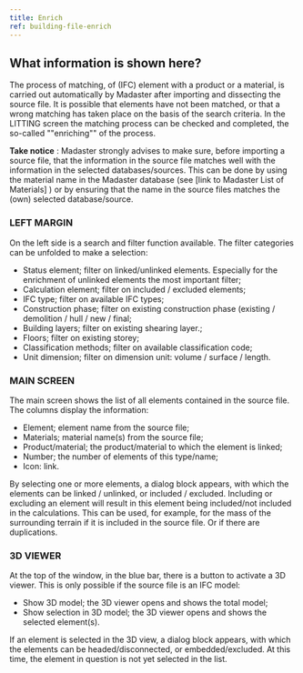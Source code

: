 ```yaml
---
title: Enrich
ref: building-file-enrich
---
```


## What information is shown here?
The process of matching, of (IFC) element with a product or a material, is carried out automatically by Madaster after importing and dissecting the source file. It is possible that elements have not been matched, or that a wrong matching has taken place on the basis of the search criteria. In the LITTING screen the matching process can be checked and completed, the so-called ""enriching"" of the process.

**Take notice** : Madaster strongly advises to make sure, before importing a source file, that the information in the source file matches well with the information in the selected databases/sources. This can be done by using the material name in the Madaster database (see [link to Madaster List of Materials] ) or by ensuring that the name in the source files matches the (own) selected database/source.


### LEFT MARGIN
On the left side is a search and filter function available. The filter categories can be unfolded to make a selection:

- Status element; filter on linked/unlinked elements. Especially for the enrichment of unlinked elements the most important filter;
- Calculation element; filter on included / excluded elements;
- IFC type; filter on available IFC types;
- Construction phase; filter on existing construction phase (existing / demolition / hull / new / final;
- Building layers; filter on existing shearing layer.;
- Floors; filter on existing storey;
- Classification methods; filter on available classification code;
- Unit dimension; filter on dimension unit: volume / surface / length.


### MAIN SCREEN
The main screen shows the list of all elements contained in the source file. The columns display the information:
- Element; element name from the source file;
- Materials; material name(s) from the source file;
- Product/material; the product/material to which the element is linked;
- Number; the number of elements of this type/name;
- Icon: link.

By selecting one or more elements, a dialog block appears, with which the elements can be linked / unlinked, or included / excluded. Including or excluding an element will result in this element being included/not included in the calculations. This can be used, for example, for the mass of the surrounding terrain if it is included in the source file. Or if there are duplications.


### 3D VIEWER
At the top of the window, in the blue bar, there is a button to activate a 3D viewer. This is only possible if the source file is an IFC model:
- Show 3D model; the 3D viewer opens and shows the total model;
- Show selection in 3D model; the 3D viewer opens and shows the selected element(s).

If an element is selected in the 3D view, a dialog block appears, with which the elements can be headed/disconnected, or embedded/excluded. At this time, the element in question is not yet selected in the list.
